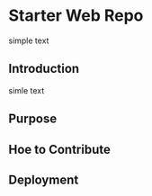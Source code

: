 # Starter Web Repo
simple text
## Introduction
simle text
## Purpose

## Hoe to Contribute

## Deployment
